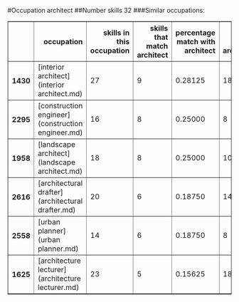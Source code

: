 #Occupation architect
##Number skills 32
###Similar occupations:
<table border="1" class="dataframe">
  <thead>
    <tr style="text-align: right;">
      <th></th>
      <th>occupation</th>
      <th>skills in this occupation</th>
      <th>skills that match architect</th>
      <th>percentage match with architect</th>
      <th>skills not in architect</th>
    </tr>
  </thead>
  <tbody>
    <tr>
      <th>1430</th>
      <td>[interior architect](interior architect.md)</td>
      <td>27</td>
      <td>9</td>
      <td>0.28125</td>
      <td>18</td>
    </tr>
    <tr>
      <th>2295</th>
      <td>[construction engineer](construction engineer.md)</td>
      <td>16</td>
      <td>8</td>
      <td>0.25000</td>
      <td>8</td>
    </tr>
    <tr>
      <th>1958</th>
      <td>[landscape architect](landscape architect.md)</td>
      <td>18</td>
      <td>8</td>
      <td>0.25000</td>
      <td>10</td>
    </tr>
    <tr>
      <th>2616</th>
      <td>[architectural drafter](architectural drafter.md)</td>
      <td>20</td>
      <td>6</td>
      <td>0.18750</td>
      <td>14</td>
    </tr>
    <tr>
      <th>2558</th>
      <td>[urban planner](urban planner.md)</td>
      <td>14</td>
      <td>6</td>
      <td>0.18750</td>
      <td>8</td>
    </tr>
    <tr>
      <th>1625</th>
      <td>[architecture lecturer](architecture lecturer.md)</td>
      <td>23</td>
      <td>5</td>
      <td>0.15625</td>
      <td>18</td>
    </tr>
  </tbody>
</table>

